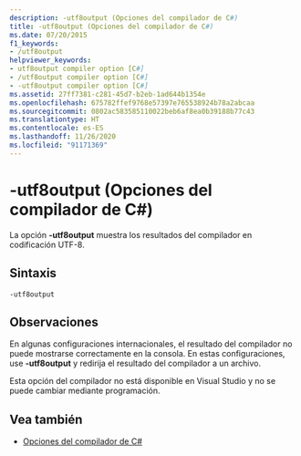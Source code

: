 ```yaml
---
description: -utf8output (Opciones del compilador de C#)
title: -utf8output (Opciones del compilador de C#)
ms.date: 07/20/2015
f1_keywords:
- /utf8output
helpviewer_keywords:
- utf8output compiler option [C#]
- /utf8output compiler option [C#]
- -utf8output compiler option [C#]
ms.assetid: 27ff7381-c281-45d7-b2eb-1ad644b1354e
ms.openlocfilehash: 675782ffef9768e57397e765538924b78a2abcaa
ms.sourcegitcommit: 0802ac583585110022beb6af8ea0b39188b77c43
ms.translationtype: HT
ms.contentlocale: es-ES
ms.lasthandoff: 11/26/2020
ms.locfileid: "91171369"
---
```

# <a name="-utf8output-c-compiler-options"></a>-utf8output (Opciones del compilador de C#)

La opción **-utf8output** muestra los resultados del compilador en codificación UTF-8.  
  
## <a name="syntax"></a>Sintaxis  
  
```console  
-utf8output  
```  
  
## <a name="remarks"></a>Observaciones  

 En algunas configuraciones internacionales, el resultado del compilador no puede mostrarse correctamente en la consola. En estas configuraciones, use **-utf8output** y redirija el resultado del compilador a un archivo.  
  
 Esta opción del compilador no está disponible en Visual Studio y no se puede cambiar mediante programación.  
  
## <a name="see-also"></a>Vea también

- [Opciones del compilador de C#](./index.md)
